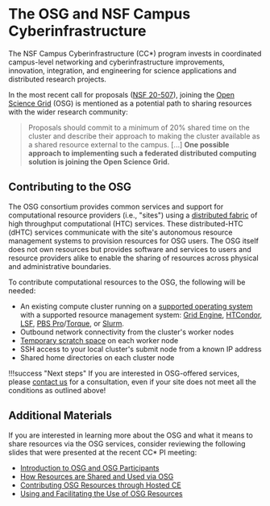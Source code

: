 The OSG and NSF Campus Cyberinfrastructure
==========================================

The NSF Campus Cyberinfrastructure (CC\*) program invests in coordinated campus-level networking and cyberinfrastructure
improvements, innovation, integration, and engineering for science applications and distributed research projects.

In the most recent call for proposals ([NSF 20-507](https://www.nsf.gov/pubs/2020/nsf20507/nsf20507.htm)), joining the
[Open Science Grid](https://www.opensciencegrid.org) (OSG) is mentioned as a potential path to sharing resources with
the wider research community:

> Proposals should commit to a minimum of 20% shared time on the cluster and describe their approach to making the
> cluster available as a shared resource external to the campus. [...]
> **One possible approach to implementing such a federated distributed computing solution is joining the Open Science
> Grid.**

Contributing to the OSG
-----------------------

The OSG consortium provides common services and support for computational resource providers (i.e., "sites") using a
[distributed fabric](https://map.opensciencegrid.org) of high throughput computational (HTC) services.
These distributed-HTC (dHTC) services communicate with the site's autonomous resource management systems to provision
resources for OSG users.
The OSG itself does not own resources but provides software and services to users and resource providers alike to enable
the sharing of resources across physical and administrative boundaries.

To contribute computational resources to the OSG, the following will be needed:

- An existing compute cluster running on a [supported operating system](https://opensciencegrid.org/docs/release/supported_platforms/)
  with a supported resource management system:
  [Grid Engine](http://www.univa.com/products/),
  [HTCondor](https://research.cs.wisc.edu/htcondor/),
  [LSF](https://www.ibm.com/us-en/marketplace/hpc-workload-management),
  [PBS Pro](https://www.pbsworks.com/PBSProduct.aspx?n=Altair-PBS-Professional&c=Overview-and-Capabilities)/[Torque](https://adaptivecomputing.com/cherry-services/torque-resource-manager/),
  or [Slurm](https://slurm.schedmd.com/).
- Outbound network connectivity from the cluster's worker nodes
- [Temporary scratch space](https://opensciencegrid.org/docs/worker-node/using-wn/#the-worker-node-environment) on each
  worker node
- SSH access to your local cluster's submit node from a known IP address
- Shared home directories on each cluster node

!!!success "Next steps"
    If you are interested in OSG-offered services, please [contact us](mailto:help@opensciencegrid.org) for a
    consultation, even if your site does not meet all the conditions as outlined above!

Additional Materials
--------------------

If you are interested in learning more about the OSG and what it means to share resources via the OSG services, consider
reviewing the following slides that were presented at the recent CC\* PI meeting:

- [Introduction to OSG and OSG Participants](/files/Introduction-to-OSG.pdf)
- [How Resources are Shared and Used via OSG](/files/OSG-Sharing-Resources.pdf)
- [Contributing OSG Resources through Hosted CE](/files/Contributing-OSG-Resources.pdf)
- [Using and Facilitating the Use of OSG Resources](/files/Using-OSG-Resources.pdf)

